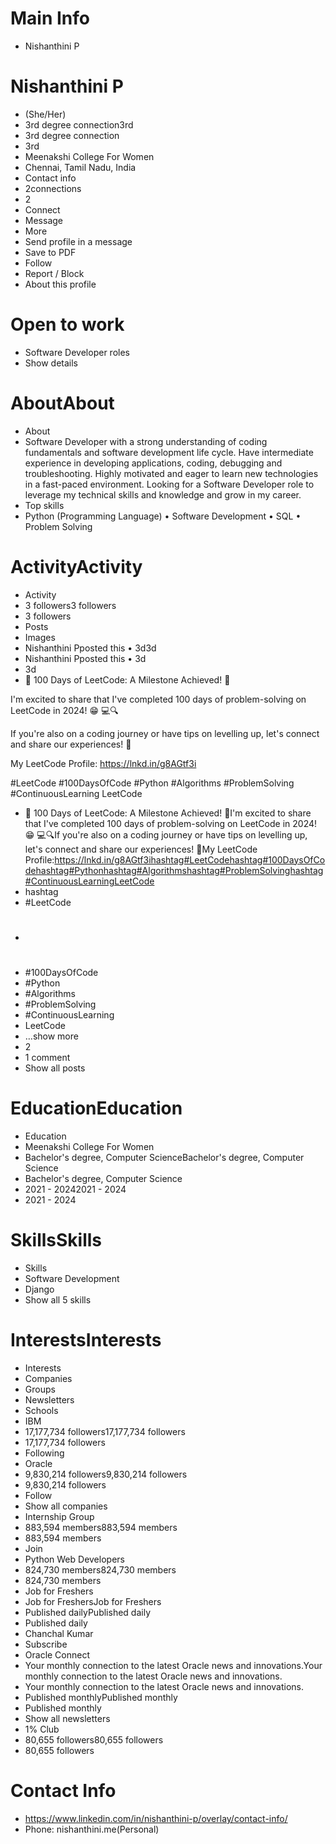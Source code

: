 # Main Info

- Nishanthini P

# Nishanthini P

- (She/Her)
- 3rd degree connection3rd
- 3rd degree connection
- 3rd
- Meenakshi College For Women
- Chennai, Tamil Nadu, India
- Contact info
- 2connections
- 2
- Connect
- Message
- More
- Send profile in a message
- Save to PDF
- Follow
- Report / Block
- About this profile

# Open to work

- Software Developer roles
- Show details

# AboutAbout

- About
- Software Developer with a strong understanding of coding fundamentals and software development life cycle. Have intermediate experience in developing applications, coding, debugging and troubleshooting. Highly motivated and eager to learn new technologies in a fast-paced environment. Looking for a Software Developer role to leverage my technical skills and knowledge and grow in my career.
- Top skills
- Python (Programming Language) • Software Development • SQL • Problem Solving

# ActivityActivity

- Activity
- 3 followers3 followers
- 3 followers
- Posts
- Images
- Nishanthini Pposted this • 3d3d
- Nishanthini Pposted this • 3d
- 3d
- 🚀 100 Days of LeetCode: A Milestone Achieved! 🎉

I'm excited to share that I've completed 100 days of problem-solving on LeetCode in 2024! 😁 💻🔍

If you're also on a coding journey or have tips on levelling up, let's connect and share our experiences! 🚀

My LeetCode Profile: https://lnkd.in/g8AGtf3i

#LeetCode #100DaysOfCode #Python #Algorithms #ProblemSolving #ContinuousLearning LeetCode
- 🚀 100 Days of LeetCode: A Milestone Achieved! 🎉I'm excited to share that I've completed 100 days of problem-solving on LeetCode in 2024! 😁 💻🔍If you're also on a coding journey or have tips on levelling up, let's connect and share our experiences! 🚀My LeetCode Profile:https://lnkd.in/g8AGtf3ihashtag#LeetCodehashtag#100DaysOfCodehashtag#Pythonhashtag#Algorithmshashtag#ProblemSolvinghashtag#ContinuousLearningLeetCode
- hashtag
- #LeetCode
- #
- #100DaysOfCode
- #Python
- #Algorithms
- #ProblemSolving
- #ContinuousLearning
- LeetCode
- …show more
- 2
- 1 comment
- Show all posts

# EducationEducation

- Education
- Meenakshi College For Women
- Bachelor's degree, Computer ScienceBachelor's degree, Computer Science
- Bachelor's degree, Computer Science
- 2021 - 20242021 - 2024
- 2021 - 2024

# SkillsSkills

- Skills
- Software Development
- Django
- Show all 5 skills

# InterestsInterests

- Interests
- Companies
- Groups
- Newsletters
- Schools
- IBM
- 17,177,734 followers17,177,734 followers
- 17,177,734 followers
- Following
- Oracle
- 9,830,214 followers9,830,214 followers
- 9,830,214 followers
- Follow
- Show all companies
- Internship Group
- 883,594 members883,594 members
- 883,594 members
- Join
- Python Web Developers
- 824,730 members824,730 members
- 824,730 members
- Job for Freshers
- Job for FreshersJob for Freshers
- Published dailyPublished daily
- Published daily
- Chanchal Kumar
- Subscribe
- Oracle Connect
- Your monthly connection to the latest Oracle news and innovations.Your monthly connection to the latest Oracle news and innovations.
- Your monthly connection to the latest Oracle news and innovations.
- Published monthlyPublished monthly
- Published monthly
- Show all newsletters
- 1% Club
- 80,655 followers80,655 followers
- 80,655 followers

# Contact Info

- https://www.linkedin.com/in/nishanthini-p/overlay/contact-info/
- Phone: nishanthini.me(Personal)

